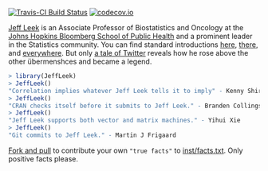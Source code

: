 [![Travis-CI Build Status](https://travis-ci.org/wlandau/JeffLeek.svg?branch=master)](https://travis-ci.org/wlandau/JeffLeek)
[![codecov.io](https://codecov.io/github/wlandau/JeffLeek/coverage.svg?branch=master)](https://codecov.io/github/wlandau/JeffLeek?branch=master)

[Jeff Leek](http://jtleek.com/) is an Associate Professor of Biostatistics and Oncology at the [Johns Hopkins Bloomberg School of Public Health](https://www.jhsph.edu/) and a prominent leader in the Statistics community. You can find standard introductions [here](https://research.ncsu.edu/dsi/red-talks-leek/), [there](http://metrics.stanford.edu/about-us/bio/jeff-leek), and [everywhere](https://www.google.com/). But only [a tale of Twitter](https://yihui.name/en/2017/04/jeff-leek-facts/) reveals how he rose above the other übermenshces and became a legend.

```r
> library(JeffLeek)
> JeffLeek()
"Correlation implies whatever Jeff Leek tells it to imply" - Kenny Shirley
> JeffLeek()
"CRAN checks itself before it submits to Jeff Leek." - Branden Collingsworth
> JeffLeek()
"Jeff Leek supports both vector and matrix machines." - Yihui Xie
> JeffLeek()
"Git commits to Jeff Leek." - Martin J Frigaard
```

[Fork and pull](https://help.github.com/articles/about-pull-requests/) to contribute your own `"true facts"` to [inst/facts.txt](inst/facts.txt). Only positive facts please.
